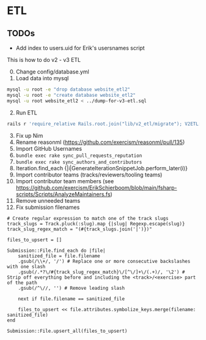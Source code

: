 # ETL

## TODOs

- Add index to users.uid for Erik's usersnames script

This is how to do v2 - v3 ETL

0. Change config/database.yml
1. Load data into mysql

```bash
mysql -u root -e "drop database website_etl2"
mysql -u root -e "create database website_etl2"
mysql -u root website_etl2 < ../dump-for-v3-etl.sql
```

2. Run ETL

```bash
rails r 'require_relative Rails.root.join("lib/v2_etl/migrate"); V2ETL::Migrate.call'
```

3. Fix up Nim
4. Rename reasonml (https://github.com/exercism/reasonml/pull/135)
5. Import GitHub Usernames
6. `bundle exec rake sync_pull_requests_reputation`
7. `bundle exec rake sync_authors_and_contributors`
8. Iteration.find_each {|i|GenerateIterationSnippetJob.perform_later(i)}
9. Import contributor teams (tracks/reviewers/tooling teams)
10. Import contributor team members (see https://github.com/exercism/ErikSchierboom/blob/main/fsharp-scripts/Scripts/AnalyzeMaintainers.fs)
11. Remove unneeded teams
12. Fix submission filenames

```
# Create regular expression to match one of the track slugs
track_slugs = Track.pluck(:slug).map {|slug| Regexp.escape(slug)}
track_slug_regex_match = "(#{track_slugs.join('|')})"

files_to_upsert = []

Submission::File.find_each do |file|
    sanitized_file = file.filename
    .gsub(/\\+/, '/') # Replace one or more consecutive backslashes with one slash
    .gsub(/.*?\/#{track_slug_regex_match}\/[^\/]+\/(.+)/, '\2') # Strip off everything before and including the <track>/<exercise> part of the path
    .gsub(/^\//, '') # Remove leading slash

    next if file.filename == sanitized_file

    files_to_upsert << file.attributes.symbolize_keys.merge(filename: sanitized_file)
end

Submission::File.upsert_all(files_to_upsert)
```
